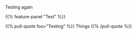 Testing again

{{% feature-panel "Test" %}}

{{% pull-quote foo="Testing" %}}
Things
{{% /pull-quote %}}
